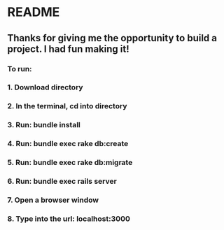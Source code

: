# README

## Thanks for giving me the opportunity to build a project. I had fun making it!

### To run:
### 1. Download directory
### 2. In the terminal, cd into directory
### 3.   Run: bundle install
### 4.   Run: bundle exec rake db:create
### 5.   Run: bundle exec rake db:migrate
### 6.   Run: bundle exec rails server
### 7. Open a browser window
### 8.   Type into the url: localhost:3000

